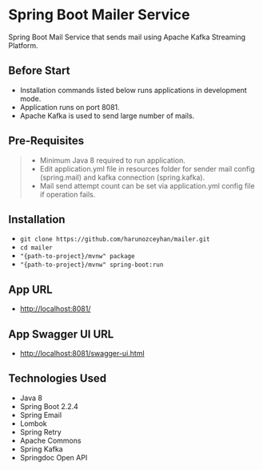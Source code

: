 # Spring Boot Mailer Service

Spring Boot Mail Service that sends mail using Apache Kafka Streaming Platform.

## Before Start

-   Installation commands listed below runs applications in development mode.
-   Application runs on port 8081.
-   Apache Kafka is used to send large number of mails.

## Pre-Requisites

> -   Minimum Java 8 required to run application.
> -   Edit application.yml file in resources folder for sender mail config (spring.mail) and kafka connection (spring.kafka).
> -   Mail send attempt count can be set via application.yml config file if operation fails.

## Installation

-   `git clone https://github.com/harunozceyhan/mailer.git`
-   `cd mailer`
-   `"{path-to-project}/mvnw" package`
-   `"{path-to-project}/mvnw" spring-boot:run`

## App URL

-   [http://localhost:8081/](http://localhost:8081/)

## App Swagger UI URL

-   [http://localhost:8081/swagger-ui.html](http://localhost:8081/swagger-ui.html)

## Technologies Used

-   Java 8
-   Spring Boot 2.2.4
-   Spring Email
-   Lombok
-   Spring Retry
-   Apache Commons
-   Spring Kafka
-   Springdoc Open API
